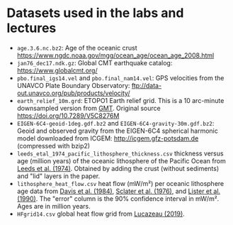 # Datasets used in the labs and lectures

* `age.3.6.nc.bz2`: Age of the oceanic crust https://www.ngdc.noaa.gov/mgg/ocean_age/ocean_age_2008.html
* `jan76_dec17.ndk.gz`: Global CMT earthquake catalog: https://www.globalcmt.org/
* `pbo.final_igs14.vel` and `pbo.final_nam14.vel`: GPS velocities from the UNAVCO Plate Boundary Observatory: ftp://data-out.unavco.org/pub/products/velocity/
* `earth_relief_10m.grd`: ETOPO1 Earth relief grid. This is a 10 arc-minute downsampled version from [GMT](https://www.generic-mapping-tools.org/). Original source https://doi.org/10.7289/V5C8276M
* `EIGEN-6C4-geoid-1deg.gdf.bz2` and `EIGEN-6C4-gravity-30m.gdf.bz2`: Geoid and observed gravity from the EIGEN-6C4 spherical harmonic model downloaded from ICGEM: http://icgem.gfz-potsdam.de (compressed with bzip2)
* `leeds_etal_1974_pacific_lithosphere_thickness.csv` thickness versus age (million years) of the oceanic lithosphere of the Pacific Ocean from [Leeds et al. (1974)](https://doi.org/10.1126/science.186.4159.141). Obtained by adding the crust (without sediments) and "lid" layers in the paper.
* `lithosphere_heat_flow.csv` heat flow (mW/m²) per oceanic lithosphere age data from [Davis et al. (1984)](https://doi.org/10.1111/j.1365-246X.1984.tb01962.x), [Sclater et al. (1976)](https://doi.org/10.1029/JB081i017p02997), and [Lister et al. (1990)](https://doi.org/10.1111/j.1365-246X.1990.tb04586.x). The "error" column is the 90% confidence interval in mW/m². Ages are in million years.
* `HFgrid14.csv` global heat flow grid from [Lucazeau (2019)](https://doi.org/10.1029/2019GC008389).
